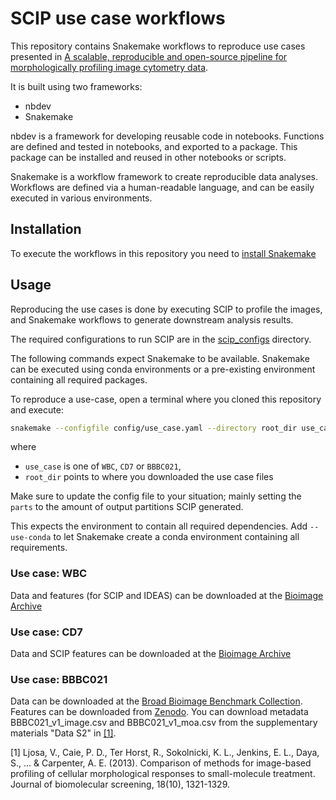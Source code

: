 # SCIP use case workflows

This repository contains Snakemake workflows to reproduce use cases presented in
[A scalable, reproducible and open-source pipeline for morphologically profiling image cytometry data](https://www.biorxiv.org/content/10.1101/2022.10.24.512549v1).

It is built using two frameworks:
- nbdev
- Snakemake

nbdev is a framework for developing reusable code in notebooks. Functions are defined and
tested in notebooks, and exported to a package. This package can be installed and reused in other
notebooks or scripts.

Snakemake is a workflow framework to create reproducible data analyses. Workflows are defined
via a human-readable language, and can be easily executed in various environments.

## Installation

To execute the workflows in this repository you need to [install Snakemake](https://snakemake.readthedocs.io/en/stable/getting_started/installation.html)

## Usage

Reproducing the use cases is done by executing SCIP to profile the images, and Snakemake workflows to generate downstream analysis results.

The required configurations to run SCIP are in the [scip_configs](scip_configs) directory.

The following commands expect Snakemake to be available. Snakemake can be executed using conda environments or a pre-existing environment containing all required packages.

To reproduce a use-case, open a terminal where you cloned this repository and execute:
```bash
snakemake --configfile config/use_case.yaml --directory root_dir use_case
```
where
- `use_case` is one of `WBC`, `CD7` or `BBBC021`,
- `root_dir` points to where you downloaded the use case files

Make sure to update the config file to your situation; mainly setting the `parts` to the amount of output partitions SCIP generated.

This expects the environment to contain all required dependencies. Add `--use-conda` to let
Snakemake create a conda environment containing all requirements.

### Use case: WBC

Data and features (for SCIP and IDEAS) can be downloaded at the [Bioimage Archive](https://www.ebi.ac.uk/biostudies/bioimages/studies/S-BIAD452)

### Use case: CD7

Data and SCIP features can be downloaded at the [Bioimage Archive](https://www.ebi.ac.uk/biostudies/studies/S-BIAD505)

### Use case: BBBC021

Data can be downloaded at the [Broad Bioimage Benchmark Collection](https://bbbc.broadinstitute.org/BBBC021). Features can be downloaded from [Zenodo](https://doi.org/10.5281/zenodo.7276510). You can download metadata BBBC021_v1_image.csv and BBBC021_v1_moa.csv from the supplementary materials "Data S2" in [[1]](https://www.ncbi.nlm.nih.gov/pmc/articles/PMC3884769/).

[1] Ljosa, V., Caie, P. D., Ter Horst, R., Sokolnicki, K. L., Jenkins, E. L., Daya, S., ... & Carpenter, A. E. (2013). Comparison of methods for image-based profiling of cellular morphological responses to small-molecule treatment. Journal of biomolecular screening, 18(10), 1321-1329.

